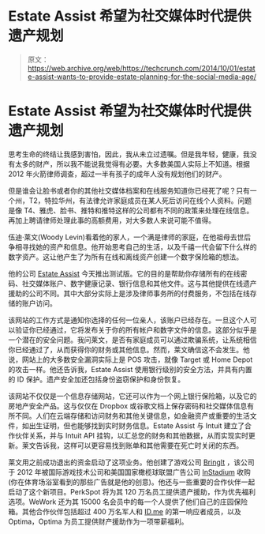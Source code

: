 # Estate Assist 希望为社交媒体时代提供遗产规划

> 原文：<https://web.archive.org/web/https://techcrunch.com/2014/10/01/estate-assist-wants-to-provide-estate-planning-for-the-social-media-age/>

# Estate Assist 希望为社交媒体时代提供遗产规划

思考生命的终结让我感到害怕，因此，我从未立过遗嘱。但是我年轻，健康，我没有太多的财产，所以我不能说我觉得有必要。大多数美国人实际上不知道。根据 2012 年火箭律师调查，超过一半有孩子的成年人没有规划他们的财产。

但是谁会让脸书或者你的其他社交媒体档案和在线服务知道你已经死了呢？只有一个州，T2，特拉华州，有法律允许家庭成员在某人死后访问在线个人资料。问题是像 T4、雅虎、脸书、推特和推特这样的公司都有不同的政策来处理在线信息。再加上聘请律师处理此事的高额费用，对大多数人来说可能不值得。

伍迪·莱文(Woody Levin)看着他的家人，一个满是律师的家庭，在他祖母去世后争相寻找她的资产和信息。他开始思考自己的生活，以及千禧一代会留下什么样的数字资产。这让他产生了为所有在线和离线资产创建一个数字保险箱的想法。

他的公司 [Estate Assist](https://web.archive.org/web/20220818020629/https://estateassist.com/) 今天推出测试版。它的目的是帮助你存储所有的在线密码、社交媒体账户、数字健康记录、银行信息和其他文件。这与其他提供在线遗产援助的公司不同。其中大部分实际上是涉及律师事务所的付费服务，不包括在线存储的账户访问。

该网站的工作方式是通知你选择的任何一位亲人，该账户已经存在。一旦这个人可以验证你已经通过，它将发布关于你的所有帐户和数字文件的信息。这部分似乎是一个潜在的安全问题。我问莱文，是否有家庭成员可以通过欺骗系统，让系统相信你已经通过了，从而获得你的财务或其他信息。然而，莱文确信这不会发生。他说，网站上的大多数安全漏洞实际上是 POS 攻击，就像 Target 或 Home Depot 的攻击一样。他还告诉我，Estate Assist 使用银行级别的安全方法，并具有内置的 ID 保护。遗产安全加还包括身份盗窃保护和身份恢复。

该网站不仅仅是一个信息存储网站，它还可以作为一个网上银行保险箱，以及它的房地产安全产品。这与仅仅在 Dropbox 或谷歌文档上保存密码和社交媒体信息有所不同。人们在云端存储和访问财务和其他关键信息，如金融资产或重要的生活文件，如出生证明，但也能够找到实时财务信息。Estate Assist 与 Intuit 建立了合作伙伴关系，并与 Intuit API 挂钩，以汇总您的财务和其他数据，从而实现实时更新。莱文告诉我，这样可以更容易找到账单和其他需要在死亡时关闭的东西。

莱文用之前成功退出的资金启动了这项业务。他创建了游戏公司 [BringIt](https://web.archive.org/web/20220818020629/http://www.crunchbase.com/organization/bringit-com) ，该公司于 2012 年被国际游戏技术公司和美国国家橄榄球联盟广告公司 [InStadium](https://web.archive.org/web/20220818020629/http://www.crunchbase.com/organization/instadium) 收购(你在体育场浴室看到的那些广告就是他的创意)。他还与一些重要的合作伙伴一起启动了这个新项目。PerkSpot 将为其 120 万名员工提供遗产援助，作为优先福利选项。WeWork 还为其 15000 名会员中的每一个人提供了他们自己的庄园保险箱。其他合作伙伴包括超过 400 万名军人和 [ID.me](https://web.archive.org/web/20220818020629/https://www.id.me/) 的第一响应者成员，以及 Optima，Optima 为员工提供财产援助作为一项带薪福利。